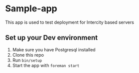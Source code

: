 # Sample-app

This app is used to test deployment for Intercity based servers

## Set up your Dev environment

1. Make sure you have Postgresql installed
1. Clone this repo
1. Run `bin/setup`
1. Start the app with `foreman start`

